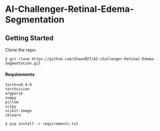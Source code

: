 # AI-Challenger-Retinal-Edema-Segmentation

## Getting Started

Clone the repo:

  ```
  $ git clone https://github.com/ShawnBIT/AI-challenger-Retinal-Edema-Segmentation.git
  ```

#### Requirements
 ```
torch>=0.4.0
torchvision
argparse
numpy
pillow
scipy
scikit-image
sklearn
 ```
  ```
  $ pip install -r requirements.txt
  ```

  
